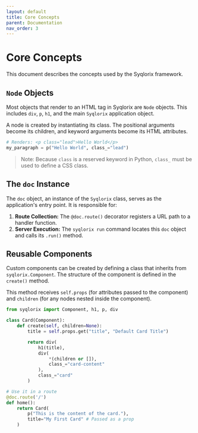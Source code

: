 ```yaml
---
layout: default
title: Core Concepts
parent: Documentation
nav_order: 3
---
```


# Core Concepts

This document describes the concepts used by the Syqlorix framework.

## `Node` Objects

Most objects that render to an HTML tag in Syqlorix are `Node` objects. This includes `div`, `p`, `h1`, and the main `Syqlorix` application object. 

A node is created by instantiating its class. The positional arguments become its children, and keyword arguments become its HTML attributes.

```python
# Renders: <p class="lead">Hello World</p>
my_paragraph = p("Hello World", class_="lead") 
```
> Note: Because `class` is a reserved keyword in Python, `class_` must be used to define a CSS class.

## The `doc` Instance

The `doc` object, an instance of the `Syqlorix` class, serves as the application's entry point. It is responsible for:
1.  **Route Collection:** The `@doc.route()` decorator registers a URL path to a handler function.
2.  **Server Execution:** The `syqlorix run` command locates this `doc` object and calls its `.run()` method.

## Reusable Components

Custom components can be created by defining a class that inherits from `syqlorix.Component`. The structure of the component is defined in the `create()` method.

This method receives `self.props` (for attributes passed to the component) and `children` (for any nodes nested inside the component).

```python
from syqlorix import Component, h1, p, div

class Card(Component):
    def create(self, children=None):
        title = self.props.get("title", "Default Card Title")

        return div(
            h1(title),
            div(
                *(children or []),
                class_="card-content"
            ),
            class_="card"
        )

# Use it in a route
@doc.route('/')
def home():
    return Card(
        p("This is the content of the card."),
        title="My First Card" # Passed as a prop
    )
```
